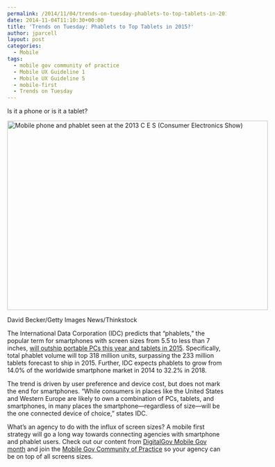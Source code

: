 ```yaml
---
permalink: /2014/11/04/trends-on-tuesday-phablets-to-top-tablets-in-2015/
date: 2014-11-04T11:10:30+00:00
title: 'Trends on Tuesday: Phablets to Top Tablets in 2015?'
author: jparcell
layout: post
categories:
  - Mobile
tags:
  - mobile gov community of practice
  - Mobile UX Guideline 1
  - Mobile UX Guideline 5
  - mobile-first
  - Trends on Tuesday
---
```


Is it a phone or is it a tablet?

<div id="attachment_218212" style="width: 610px" class="wp-caption aligncenter">
  <img class="size-full wp-image-218212" src="https://s3.amazonaws.com/sitesusa/wp-content/uploads/sites/212/2014/11/600-x-435-CES-phablet-2013-Consumer-Electronics-Show-Highlights-Newest-Technology-David-Becker-Getty-Images-News-Thinkstock-159184299.jpg" alt="Mobile phone and phablet seen at the 2013 C E S (Consumer Electronics Show)" width="600" height="435" />
  
  <p class="wp-caption-text">
    David Becker/Getty Images News/Thinkstock
  </p>
</div>

The International Data Corporation (IDC) predicts that &#8220;phablets,&#8221; the popular term for smartphones with screen sizes from 5.5 to less than 7 inches, [will outship portable PCs this year and tablets in 2015](http://www.idc.com/getdoc.jsp?containerId=prUS25077914). Specifically, total phablet volume will top 318 million units, surpassing the 233 million tablets forecast to ship in 2015. Further, IDC expects phablets to grow from 14.0% of the worldwide smartphone market in 2014 to 32.2% in 2018.

The trend is driven by user preference and device cost, but does not mark the end for smartphones. &#8220;While consumers in places like the United States and Western Europe are likely to own a combination of PCs, tablets, and smartphones, in many places the smartphone—regardless of size—will be the one connected device of choice,&#8221; states IDC.

What&#8217;s an agency to do with the influx of screen sizes? A mobile first strategy will go a long way towards connecting agencies with smartphone and phablet users. Check out our content from [DigitalGov Mobile Gov month](https://www.digitalgov.gov/2014/10/20/welcome-to-mobilegov-month-on-digitalgov/ "Welcome to Mobile Gov Month on DigitalGov") and join the [Mobile Gov Community of Practice](https://www.digitalgov.gov/communities/mobile/ "Mobile") so your agency can be on top of all screens sizes.